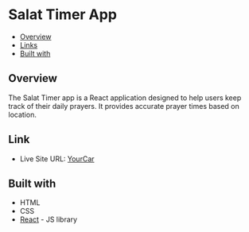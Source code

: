 # Salat Timer App

- [Overview](#overview)
- [Links](#links)
- [Built with](#built-with)

## Overview

The Salat Timer app is a React application designed to help users keep track of their daily prayers. It provides accurate prayer times based on location.

## Link

- Live Site URL: [YourCar](https://your-car-website.vercel.app/)

## Built with

- HTML
- CSS
- [React](https://reactjs.org/) - JS library
